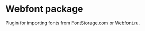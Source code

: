 # Webfont package

Plugin for importing fonts from [FontStorage.com](https://fontstorage.com/) or [Webfont.ru](https://webfont.ru).
